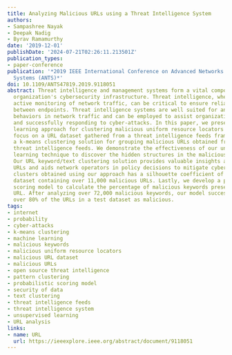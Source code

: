 ```yaml
---
title: Analyzing Malicious URLs using a Threat Intelligence System
authors:
- Sampashree Nayak
- Deepak Nadig
- Byrav Ramamurthy
date: '2019-12-01'
publishDate: '2024-07-21T02:26:11.213501Z'
publication_types:
- paper-conference
publication: '*2019 IEEE International Conference on Advanced Networks and Telecommunications
  Systems (ANTS)*'
doi: 10.1109/ANTS47819.2019.9118051
abstract: Threat intelligence and management systems form a vital component of an
  organization's cybersecurity infrastructure. Threat intelligence, when used with
  active monitoring of network traffic, can be critical to ensure reliable data communication
  between endpoints. Threat intelligence systems are well suited for analyzing anomalous
  behaviors in network traffic and can be employed to assist organizations in identifying
  and successfully responding to cyber-attacks. In this paper, we present a machine
  learning approach for clustering malicious uniform resource locators (URLs). We
  focus on a URL dataset gathered from a threat intelligence feeds framework. We implement
  a k-means clustering solution for grouping malicious URLs obtained from open source
  threat intelligence feeds. We demonstrate the effectiveness of our unsupervised
  learning technique to discover the hidden structures in the malicious URL dataset.
  Our URL keyword/text clustering solution provides valuable insights about the malicious
  URLs and aids network operators in policy decisions to mitigate cyber-attacks. The
  clusters obtained using our approach has a silhouette coefficient of 0.383 for a
  dataset containing over 11,000 malicious URLs. Lastly, we develop a probabilistic
  scoring model to calculate the percentage of malicious keywords present in a given
  URL. After analyzing over 72,000 malicious keywords, our model successfully identifies
  over 80% of the URLs in a test dataset as malicious.
tags:
- internet
- probability
- cyber-attacks
- k-means clustering
- machine learning
- malicious keywords
- malicious uniform resource locators
- malicious URL dataset
- malicious URLs
- open source threat intelligence
- pattern clustering
- probabilistic scoring model
- security of data
- text clustering
- threat intelligence feeds
- threat intelligence system
- unsupervised learning
- URL analysis
links:
- name: URL
  url: https://ieeexplore.ieee.org/abstract/document/9118051
---
```

